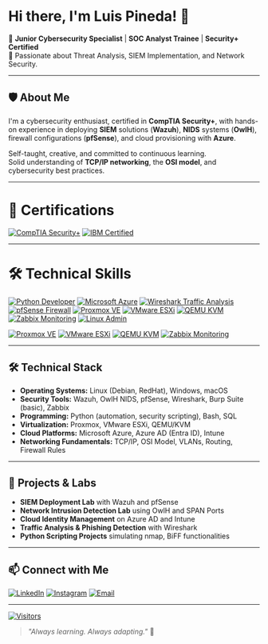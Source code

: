 # Hi there, I'm Luis Pineda! 👋

🔹 **Junior Cybersecurity Specialist** | **SOC Analyst Trainee** | **Security+ Certified**  
🔹 Passionate about Threat Analysis, SIEM Implementation, and Network Security.

---

## 🛡️ About Me

I'm a cybersecurity enthusiast, certified in **CompTIA Security+**, with hands-on experience in deploying **SIEM** solutions (**Wazuh**), **NIDS** systems (**OwlH**), firewall configurations (**pfSense**), and cloud provisioning with **Azure**.

Self-taught, creative, and committed to continuous learning.  
Solid understanding of **TCP/IP networking**, the **OSI model**, and cybersecurity best practices.

---

# 🏅 Certifications

[![CompTIA Security+](https://img.shields.io/badge/CompTIA-Security%2B-red?logo=CompTIA&logoColor=white&style=for-the-badge)](#)
[![IBM Certified](https://img.shields.io/badge/IBM-Data%20Science-0530ad?logo=ibm&logoColor=white&style=for-the-badge)](#)

---

# 🛠️ Technical Skills

[![Python Developer](https://img.shields.io/badge/Python-Developer-yellow?logo=python&logoColor=white&style=for-the-badge)](#)
[![Microsoft Azure](https://img.shields.io/badge/Microsoft-Azure-blue?logo=microsoftazure&logoColor=white&style=for-the-badge)](#)
[![Wireshark Traffic Analysis](https://img.shields.io/badge/Wireshark-Traffic%20Analysis-306998?logo=wireshark&logoColor=white&style=for-the-badge)](#)
[![pfSense Firewall](https://img.shields.io/badge/pfSense-Firewall-0033A0?logo=pfsense&logoColor=white&style=for-the-badge)](#)
[![Proxmox VE](https://img.shields.io/badge/Proxmox-Virtualization-ED7D31?logo=proxmox&logoColor=white&style=for-the-badge)](#)
[![VMware ESXi](https://img.shields.io/badge/VMware-ESXi-607078?logo=vmware&logoColor=white&style=for-the-badge)](#)
[![QEMU KVM](https://img.shields.io/badge/QEMU-Virtualization-E60000?logo=qemu&logoColor=white&style=for-the-badge)](#)
[![Zabbix Monitoring](https://img.shields.io/badge/Zabbix-Monitoring-DC382D?logo=zabbix&logoColor=white&style=for-the-badge)](#)
[![Linux Admin](https://img.shields.io/badge/Linux-Admin-FCC624?logo=linux&logoColor=black&style=for-the-badge)](#)




[![Proxmox VE](https://img.shields.io/badge/Proxmox-Virtualization-ED7D31?logo=proxmox&logoColor=white&style=for-the-badge)](#)
[![VMware ESXi](https://img.shields.io/badge/VMware-ESXi-607078?logo=vmware&logoColor=white&style=for-the-badge)](#)
[![QEMU KVM](https://img.shields.io/badge/QEMU-Virtualization-E60000?logo=qemu&logoColor=white&style=for-the-badge)](#)
[![Zabbix Monitoring](https://img.shields.io/badge/Zabbix-Monitoring-DC382D?logo=zabbix&logoColor=white&style=for-the-badge)](#)

---

## 🛠️ Technical Stack

- **Operating Systems:** Linux (Debian, RedHat), Windows, macOS
- **Security Tools:** Wazuh, OwlH NIDS, pfSense, Wireshark, Burp Suite (basic), Zabbix
- **Programming:** Python (automation, security scripting), Bash, SQL
- **Virtualization:** Proxmox, VMware ESXi, QEMU/KVM
- **Cloud Platforms:** Microsoft Azure, Azure AD (Entra ID), Intune
- **Networking Fundamentals:** TCP/IP, OSI Model, VLANs, Routing, Firewall Rules

---

## 🚀 Projects & Labs

- **SIEM Deployment Lab** with Wazuh and pfSense
- **Network Intrusion Detection Lab** using OwlH and SPAN Ports
- **Cloud Identity Management** on Azure AD and Intune
- **Traffic Analysis & Phishing Detection** with Wireshark
- **Python Scripting Projects** simulating nmap, BiFF functionalities

---

## 📫 Connect with Me

[![LinkedIn](https://img.shields.io/badge/LinkedIn-Profile-blue?logo=linkedin&style=for-the-badge)](https://www.linkedin.com/in/luis-pineda-57024923/)
[![Instagram](https://img.shields.io/badge/Instagram-Follow-833AB4?logo=instagram&logoColor=white&style=for-the-badge)](https://www.instagram.com/luispinedare/)
[![Email](https://img.shields.io/badge/Email-Contact-green?logo=gmail&style=for-the-badge)](mailto:luis@tallerpineda.cl)

---

[![Visitors](https://komarev.com/ghpvc/?username=your-github-username&label=Profile%20views&color=0e75b6&style=flat-square)](#)

> _"Always learning. Always adapting."_ 🚀
